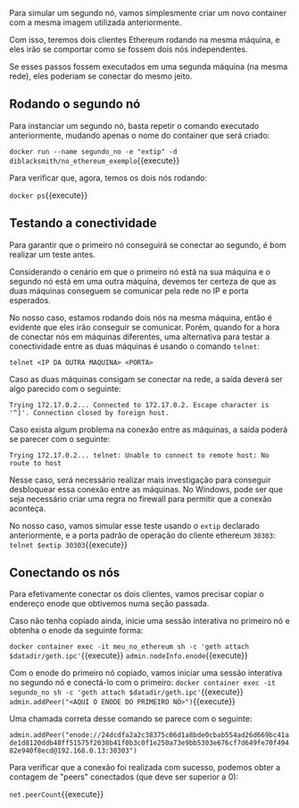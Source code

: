 Para simular um segundo nó, vamos simplesmente criar um novo container com a mesma imagem utilizada anteriormente.

Com isso, teremos dois clientes Ethereum rodando na mesma máquina, e eles irão se comportar como se fossem dois nós independentes.

Se esses passos fossem executados em uma segunda máquina (na mesma rede), eles poderiam se conectar do mesmo jeito.

## Rodando o segundo nó

Para instanciar um segundo nó, basta repetir o comando executado anteriormente, mudando apenas o nome do container que será criado:

`docker run --name segundo_no -e "extip" -d diblacksmith/no_ethereum_exemplo`{{execute}}

Para verificar que, agora, temos os dois nós rodando:

`docker ps`{{execute}}

## Testando a conectividade

Para garantir que o primeiro nó conseguirá se conectar ao segundo, é bom realizar um teste antes.

Considerando o cenário em que o primeiro nó está na sua máquina e o segundo nó está em uma outra máquina, devemos ter certeza de que as duas máquinas conseguem se comunicar pela rede no IP e porta esperados.

No nosso caso, estamos rodando dois nós na mesma máquina, então é evidente que eles irão conseguir se comunicar. Porém, quando for a hora de conectar nós em máquinas diferentes, uma alternativa para testar a conectividade entre as duas máquinas é usando o comando `telnet`:

`telnet <IP DA OUTRA MAQUINA> <PORTA>`

Caso as duas máquinas consigam se conectar na rede, a saída deverá ser algo parecido com o seguinte:

`Trying 172.17.0.2...
Connected to 172.17.0.2.
Escape character is '^]'.
Connection closed by foreign host.`

Caso exista algum problema na conexão entre as máquinas, a saída poderá se parecer com o seguinte:

`Trying 172.17.0.2...
telnet: Unable to connect to remote host: No route to host`

Nesse caso, será necessário realizar mais investigação para conseguir desbloquear essa conexão entre as máquinas. No Windows, pode ser que seja necessário criar uma regra no firewall para permitir que a conexão aconteça.

No nosso caso, vamos simular esse teste usando o `extip` declarado anteriormente, e a porta padrão de operação do cliente ethereum `30303`: `telnet $extip 30303`{{execute}}

## Conectando os nós

Para efetivamente conectar os dois clientes, vamos precisar copiar o endereço enode que obtivemos numa seção passada.

Caso não tenha copiado ainda, inicie uma sessão interativa no primeiro nó e obtenha o enode da seguinte forma:

`docker container exec -it meu_no_ethereum sh -c 'geth attach $datadir/geth.ipc'`{{execute}}
`admin.nodeInfo.enode`{{execute}}

Com o enode do primeiro nó copiado, vamos iniciar uma sessão interativa no segundo nó e conectá-lo com o primeiro:
`docker container exec -it segundo_no sh -c 'geth attach $datadir/geth.ipc'`{{execute}}
`admin.addPeer("<AQUI O ENODE DO PRIMEIRO NÓ>")`{{execute}}

Uma chamada correta desse comando se parece com o seguinte:

`admin.addPeer("enode://24dcdfa2a2c38375c06d1a8bde0cbab554ad26d669bc41ade1d8120ddb48ff51575f2038b41f0b3c0f1e250a73e9bb5303e676cf7d649fe70f49482e940f8ecd@192.168.0.13:30303")`

Para verificar que a conexão foi realizada com sucesso, podemos obter a contagem de "peers" conectados (que deve ser superior a 0):

`net.peerCount`{{execute}}